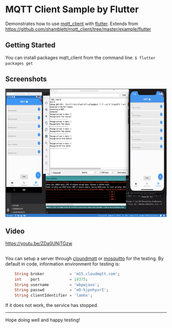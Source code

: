 # MQTT Client Sample by Flutter

Demonstrates how to use [mqtt_client](https://pub.dartlang.org/packages/mqtt_client) with [flutter](https://flutter.io/).
Extends from https://github.com/shamblett/mqtt_client/tree/master/example/flutter

## Getting Started

You can install packages mqtt_client from the command line:
    `$ flutter packages get`
    
## Screenshots
<img src="screenshots/full.png" height="400" alt="Screenshots"/>

## Video
https://youtu.be/ZDa0UNjTGzw


## 
You can setup a server through [cloundmqtt](https://cloudmqtt.com) or [mosquitto](http://test.mosquitto.org/) for the testing.
By default in code, information environment for testing is:
```dart
    String broker           = 'm15.cloudmqtt.com';
    int    port             = 14375;
    String username         = 'wbpwjaso';
    String passwd           = 'eO-kjpnhyvrI';
    String clientIdentifier = 'lamhx';
```
If it does not work, the service has stopped.

-------
Hope doing well and happy testing!
